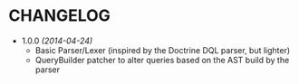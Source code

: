 # CHANGELOG


* 1.0.0 *(2014-04-24)*
    * Basic Parser/Lexer (inspired by the Doctrine DQL parser, but lighter)
    * QueryBuilder patcher to alter queries based on the AST build by the parser
